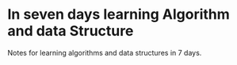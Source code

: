 # In seven days learning Algorithm and data Structure
Notes for learning algorithms and data structures in 7 days.
